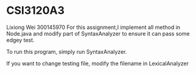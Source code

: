 # CSI3120A3

Lixiong Wei 300145970
For this assignment,I implement all method in Node.java and modify part of SyntaxAnalyzer to ensure it can pass some edgey test.

To run this program, simply run SyntaxAnalyzer.

If you want to change testing file, modify the filename in LexicalAnalyzer 
